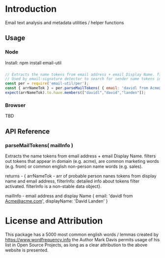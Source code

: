 # Introduction 
Email text analysis and metadata utilities / helper functions


## Usage 

### Node 

Install: npm install email-util

###
```js
// Extracts the name tokens from email address + email Display Name. filters out tokens that appear in domain (e.g. acme), are common marketing words (e.g. from) or common english non-person name words (e.g. sales)
// Used by email-signature detector to search for sender name tokens in email body. We need to avoid detecting email address tokens such as support or sales as incorrect person name tokens.
const per = require('email-util/per');
const { arrNameTok } = per.parseMailTokens( { email: 'davidl from Acme@acme.com', displayName: 'David Landen' } );
expect(arrNameTok).to.have.members(["davidl","david","landen"]);

```
### Browser 

TBD

##	API Reference

### parseMailTokens( mailInfo )
Extracts the name tokens from email address + email Display Name. filters out tokens that appear in domain (e.g. acme), are common marketing words (e.g. from) or common english non-person name words (e.g. sales).
 
returns - { arrNameTok - arr of probable person nanes tokens from display name and email address,  filterInfo: detailed info about tokens filter activated. filterInfo is a non-stable data object}. 

mailInfo - email address and display Name { email: 'davidl from Acme@acme.com', displayName: 'David Landen' } 

# License and Attribution

This package has a 5000 most common english words / lemmas created by https://www.wordfrequency.info
the Author Mark Davis permits usage of his list in Open Source Projects, as long as a clear attribution to the above website is presented.   